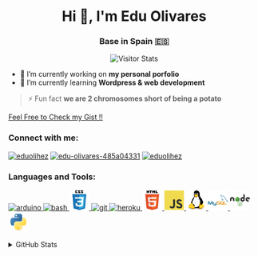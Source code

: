 <h1 align="center">Hi 👋, I'm Edu Olivares</h1>  
<h3 align="center">Base in Spain 🇪🇸</h3>  
  
<div align="center">
        <img alt="Visitor Stats" 
       src="https://widgetbite.com/stats/eduolihez"/>  
    </div>
  
- 🔭 I’m currently working on **my personal porfolio**  
- 🌱 I’m currently learning **Wordpress & web development**  
> ⚡ Fun fact **we are 2 chromosomes short of being a potato**

<a href='https://gist.github.com/eduolihez'>Feel Free to Check my Gist !!<a> 
  
<h3 align="left">Connect with me:</h3>  
<p align="left">  
<a href="https://twitter.com/eduolihez" target="blank"><img align="center" src="https://raw.githubusercontent.com/rahuldkjain/github-profile-readme-generator/master/src/images/icons/Social/twitter.svg" alt="eduolihez" height="30" width="40" /></a>  
<a href="https://linkedin.com/in/eduolihez" target="blank"><img align="center" src="https://raw.githubusercontent.com/rahuldkjain/github-profile-readme-generator/master/src/images/icons/Social/linked-in-alt.svg" alt="edu-olivares-485a04331" height="30" width="40" /></a>  
<a href="https://instagram.com/eduolihez" target="blank"><img align="center" src="https://raw.githubusercontent.com/rahuldkjain/github-profile-readme-generator/master/src/images/icons/Social/instagram.svg" alt="eduolihez" height="30" width="40" /></a>  
</p>  
  
<h3 align="left">Languages and Tools:</h3>  
<p align="left"> <a href="https://www.arduino.cc/" target="_blank" rel="noreferrer"> <img src="https://cdn.worldvectorlogo.com/logos/arduino-1.svg" alt="arduino" width="40" height="40"/> </a> <a href="https://www.gnu.org/software/bash/" target="_blank" rel="noreferrer"> <img src="https://www.vectorlogo.zone/logos/gnu_bash/gnu_bash-icon.svg" alt="bash" width="40" height="40"/> </a> <a href="https://www.w3schools.com/css/" target="_blank" rel="noreferrer"> <img src="https://raw.githubusercontent.com/devicons/devicon/master/icons/css3/css3-original-wordmark.svg" alt="css3" width="40" height="40"/> </a> <a href="https://git-scm.com/" target="_blank" rel="noreferrer"> <img src="https://www.vectorlogo.zone/logos/git-scm/git-scm-icon.svg" alt="git" width="40" height="40"/> </a> <a href="https://heroku.com" target="_blank" rel="noreferrer"> <img src="https://www.vectorlogo.zone/logos/heroku/heroku-icon.svg" alt="heroku" width="40" height="40"/> </a> <a href="https://www.w3.org/html/" target="_blank" rel="noreferrer"> <img src="https://raw.githubusercontent.com/devicons/devicon/master/icons/html5/html5-original-wordmark.svg" alt="html5" width="40" height="40"/> </a> <a href="https://developer.mozilla.org/en-US/docs/Web/JavaScript" target="_blank" rel="noreferrer"> <img src="https://raw.githubusercontent.com/devicons/devicon/master/icons/javascript/javascript-original.svg" alt="javascript" width="40" height="40"/> </a> <a href="https://www.linux.org/" target="_blank" rel="noreferrer"> <img src="https://raw.githubusercontent.com/devicons/devicon/master/icons/linux/linux-original.svg" alt="linux" width="40" height="40"/> </a> <a href="https://www.mysql.com/" target="_blank" rel="noreferrer"> <img src="https://raw.githubusercontent.com/devicons/devicon/master/icons/mysql/mysql-original-wordmark.svg" alt="mysql" width="40" height="40"/> </a> <a href="https://nodejs.org" target="_blank" rel="noreferrer"> <img src="https://raw.githubusercontent.com/devicons/devicon/master/icons/nodejs/nodejs-original-wordmark.svg" alt="nodejs" width="40" height="40"/> </a> <a href="https://www.python.org" target="_blank" rel="noreferrer"> <img src="https://raw.githubusercontent.com/devicons/devicon/master/icons/python/python-original.svg" alt="python" width="40" height="40"/> </a> </p>  
  
<details><summary>GitHub Stats</summary>

<p><img align="left" src="https://github-readme-stats.vercel.app/api/top-langs?username=eduolihez&show_icons=true&theme=tokyonight&locale=en&layout=compact" alt="eduolihez" /></p>  
  
<p>&nbsp;<img align="center" src="https://github-readme-stats.vercel.app/api?username=eduolihez&show_icons=true&theme=tokyonight&locale=en" alt="eduolihez" /></p>  
  
<p><img align="center" src="https://github-readme-streak-stats.herokuapp.com/?user=eduolihez&theme=dark" alt="eduolihez" /></p>

</details>
